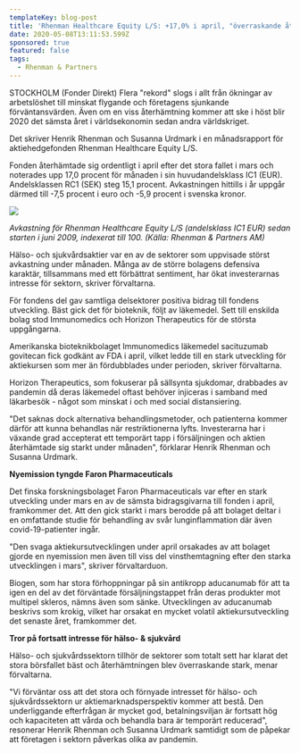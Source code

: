 ```yaml
---
templateKey: blog-post
title: 'Rhenman Healthcare Equity L/S: +17,0% i april, "överraskande återhämtning"'
date: 2020-05-08T13:11:53.599Z
sponsored: true
featured: false
tags:
  - Rhenman & Partners
---
```

STOCKHOLM (Fonder Direkt) Flera "rekord" slogs i allt från ökningar av arbetslöshet till minskat flygande och företagens sjunkande förväntansvärden. Även om en viss återhämtning kommer att ske i höst blir 2020 det sämsta året i världsekonomin sedan andra världskriget.

Det skriver Henrik Rhenman och Susanna Urdmark i en månadsrapport för aktiehedgefonden Rhenman Healthcare Equity L/S.

Fonden återhämtade sig ordentligt i april efter det stora fallet i mars och noterades upp 17,0 procent för månaden i sin huvudandelsklass IC1 (EUR). Andelsklassen RC1 (SEK) steg 15,1 procent. Avkastningen hittills i år uppgår därmed till -7,5 procent i euro och -5,9 procent i svenska kronor.

![](/img/health.png)

*Avkastning för Rhenman Healthcare Equity L/S (andelsklass IC1 EUR) sedan starten i juni 2009, indexerat till 100. (Källa: Rhenman & Partners AM)*

Hälso- och sjukvårdsaktier var en av de sektorer som uppvisade störst avkastning under månaden. Många av de större bolagens defensiva karaktär, tillsammans med ett förbättrat sentiment, har ökat investerarnas intresse för sektorn, skriver förvaltarna.

För fondens del gav samtliga delsektorer positiva bidrag till fondens utveckling. Bäst gick det för bioteknik, följt av läkemedel. Sett till enskilda bolag stod Immunomedics och Horizon Therapeutics för de största uppgångarna.

Amerikanska bioteknikbolaget Immunomedics läkemedel sacituzumab govitecan fick godkänt av FDA i april, vilket ledde till en stark utveckling för aktiekursen som mer än fördubblades under perioden, skriver förvaltarna.

Horizon Therapeutics, som fokuserar på sällsynta sjukdomar, drabbades av pandemin då deras läkemedel oftast behöver injiceras i samband med läkarbesök - något som minskat i och med social distansiering.

"Det saknas dock alternativa behandlingsmetoder, och patienterna kommer därför att kunna behandlas när restriktionerna lyfts. Investerarna har i växande grad accepterat ett temporärt tapp i försäljningen och aktien återhämtade sig starkt under månaden", förklarar Henrik Rhenman och Susanna Urdmark.

**Nyemission tyngde Faron Pharmaceuticals**

Det finska forskningsbolaget Faron Pharmaceuticals var efter en stark utveckling under mars en av de sämsta bidragsgivarna till fonden i april, framkommer det. Att den gick starkt i mars berodde på att bolaget deltar i en omfattande studie för behandling av svår lunginflammation där även covid-19-patienter ingår.

"Den svaga aktiekursutvecklingen under april orsakades av att bolaget gjorde en nyemission men även till viss del vinsthemtagning efter den starka utvecklingen i mars", skriver förvaltarduon.

Biogen, som har stora förhoppningar på sin antikropp aducanumab för att ta igen en del av det förväntade försäljningstappet från deras produkter mot multipel skleros, nämns även som sänke. Utvecklingen av aducanumab beskrivs som krokig, vilket har orsakat en mycket volatil aktiekursutveckling det senaste året, framkommer det.

**Tror på fortsatt intresse för hälso- & sjukvård**

Hälso- och sjukvårdssektorn tillhör de sektorer som totalt sett har klarat det stora börsfallet bäst och återhämtningen blev överraskande stark, menar förvaltarna.

"Vi förväntar oss att det stora och förnyade intresset för hälso- och sjukvårdssektorn ur aktiemarknadsperspektiv kommer att bestå. Den underliggande efterfrågan är mycket god, betalningsviljan är fortsatt hög och kapaciteten att vårda och behandla bara är temporärt reducerad", resonerar Henrik Rhenman och Susanna Urdmark samtidigt som de påpekar att företagen i sektorn påverkas olika av pandemin.